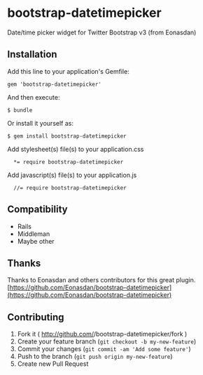 # bootstrap-datetimepicker

Date/time picker widget for Twitter Bootstrap v3 (from Eonasdan)

## Installation

Add this line to your application's Gemfile:

    gem 'bootstrap-datetimepicker'

And then execute:

    $ bundle

Or install it yourself as:

    $ gem install bootstrap-datetimepicker
		
Add stylesheet(s) file(s) to your application.css

	  *= require bootstrap-datetimepicker

Add javascript(s) file(s) to your application.js

	  //= require bootstrap-datetimepicker

## Compatibility

* Rails
* Middleman
* Maybe other

## Thanks

Thanks to Eonasdan and others contributors for this great plugin.
[https://github.com/Eonasdan/bootstrap-datetimepicker](https://github.com/Eonasdan/bootstrap-datetimepicker)


## Contributing

1. Fork it ( http://github.com/<my-github-username>/bootstrap-datetimepicker/fork )
2. Create your feature branch (`git checkout -b my-new-feature`)
3. Commit your changes (`git commit -am 'Add some feature'`)
4. Push to the branch (`git push origin my-new-feature`)
5. Create new Pull Request
